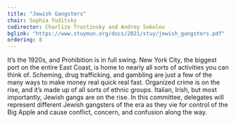 ```yaml
---
title: "Jewish Gangsters"
chair: Sophia Yuditsky
codirector: Charlize Trostinsky and Andrey Sokolov
bglink: "https://www.stuymun.org/docs/2021/stuy/jewish_gangsters.pdf"
ordering: 8
---
```

It’s the 1920s, and Prohibition is in full swing. New York City, the biggest port on the entire East Coast, is home to nearly all sorts of activities you can think of. Scheming, drug trafficking, and gambling are just a few of the many ways to make money real quick real fast. Organized crime is on the rise, and it’s made up of all sorts of ethnic groups. Italian, Irish, but most importantly, Jewish gangs are on the rise. In this committee, delegates will represent different Jewish gangsters of the era as they vie for control of the Big Apple and cause conflict, concern, and confusion along the way.

